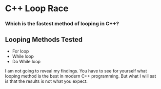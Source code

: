 # C++ Loop Race

### Which is the fastest method of looping in C++?

## Looping Methods Tested
- For loop
- While loop
- Do While loop

I am not going to reveal my findings. You have to see for yourself what looping method is the best in modern C++ programming. But what I will sat is that the results is not what you expect.